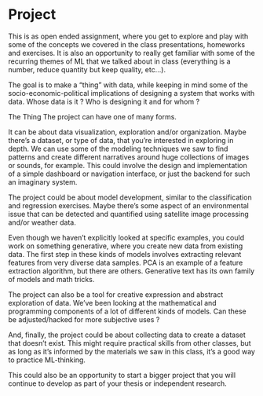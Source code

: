 # Project

This is as open ended assignment, where you get to explore and play with some of the concepts we covered in the class presentations, homeworks and exercises. It is also an opportunity to really get familiar with some of the recurring themes of ML that we talked about in class (everything is a number, reduce quantity but keep quality, etc…).

The goal is to make a “thing” with data, while keeping in mind some of the socio-economic-political implications of designing a system that works with data. Whose data is it ? Who is designing it and for whom ?

The Thing
The project can have one of many forms.

It can be about data visualization, exploration and/or organization. Maybe there’s a dataset, or type of data, that you’re interested in exploring in depth. We can use some of the modeling techniques we saw to find patterns and create different narratives around huge collections of images or sounds, for example. This could involve the design and implementation of a simple dashboard or navigation interface, or just the backend for such an imaginary system.

The project could be about model development, similar to the classification and regression exercises. Maybe there’s some aspect of an environmental issue that can be detected and quantified using satellite image processing and/or weather data.

Even though we haven’t explicitly looked at specific examples, you could work on something generative, where you create new data from existing data. The first step in these kinds of models involves extracting relevant features from very diverse data samples. PCA is an example of a feature extraction algorithm, but there are others. Generative text has its own family of models and math tricks.

The project can also be a tool for creative expression and abstract exploration of data. We’ve been looking at the mathematical and programming components of a lot of different kinds of models. Can these be adjusted/hacked for more subjective uses ?

And, finally, the project could be about collecting data to create a dataset that doesn’t exist. This might require practical skills from other classes, but as long as it’s informed by the materials we saw in this class, it’s a good way to practice ML-thinking.

This could also be an opportunity to start a bigger project that you will continue to develop as part of your thesis or independent research.
